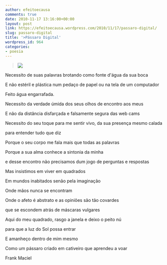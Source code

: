 ```yaml
---
author: efeitoecausa
comments: true
date: 2010-11-17 13:16:00+00:00
layout: post
link: https://efeitoecausa.wordpress.com/2010/11/17/passaro-digital/
slug: passaro-digital
title: '>Pássaro Digital'
wordpress_id: 964
categories:
- poesia
---
```


>[![](http://efeitoecausa.files.wordpress.com/2010/11/logo2.png?w=300)](http://efeitoecausa.files.wordpress.com/2010/11/logo2.png)  


Necessito de suas palavras brotando como fonte d'água da sua boca

E não estéril e plástica num pedaço de papel ou na tela de um computador

Feito água engarrafada.

  


Necessito da verdade úmida dos seus olhos de encontro aos meus

E não da distância disfarçada e falsamente segura das web cams

  


Necessito do seu toque para me sentir vivo, da sua presença mesmo calada

para entender tudo que diz

Porque o seu corpo me fala mais que todas as palavras

Porque a sua alma conhece a sintonia da minha

e desse encontro não precisamos dum jogo de perguntas e respostas

  


Mas insistimos em viver em quadrados

Em mundos inabitados senão pela imaginação

Onde mãos nunca se encontram

Onde o afeto é abstrato e as opiniões são tão covardes

que se escondem atrás de máscaras vulgares

  


Aqui do meu quadrado, rasgo a janela e deixo o peito nú

para que a luz do Sol possa entrar

E amanheço dentro de mim mesmo

Como um pássaro criado em cativeiro que aprendeu a voar

  


Frank Maciel

  


